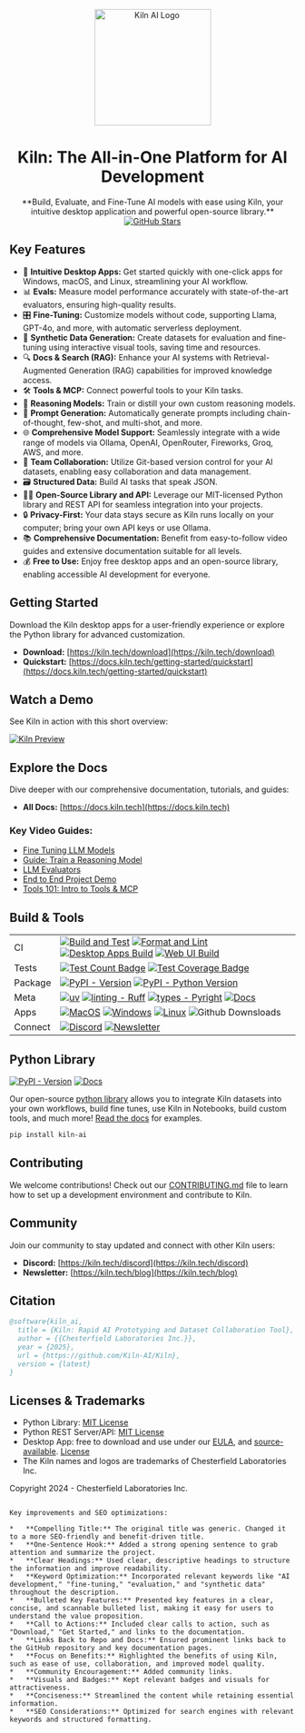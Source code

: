 <p align="center">
    <a href="https://kiln.tech">
        <picture>
            <img width="205" alt="Kiln AI Logo" src="https://github.com/user-attachments/assets/fc20f392-d913-4a94-a828-a66d21689496">
        </picture>
    </a>
</p>

<h1 align="center">Kiln: The All-in-One Platform for AI Development</h1>

<p align="center">
  **Build, Evaluate, and Fine-Tune AI models with ease using Kiln, your intuitive desktop application and powerful open-source library.**
  <br>
  <a href="https://github.com/Kiln-AI/Kiln">
    <img src="https://img.shields.io/github/stars/Kiln-AI/Kiln?style=social" alt="GitHub Stars">
  </a>
</p>

## Key Features

*   🚀 **Intuitive Desktop Apps:** Get started quickly with one-click apps for Windows, macOS, and Linux, streamlining your AI workflow.
*   📊 **Evals:** Measure model performance accurately with state-of-the-art evaluators, ensuring high-quality results.
*   🎛️ **Fine-Tuning:** Customize models without code, supporting Llama, GPT-4o, and more, with automatic serverless deployment.
*   🤖 **Synthetic Data Generation:** Create datasets for evaluation and fine-tuning using interactive visual tools, saving time and resources.
*   🔍 **Docs & Search (RAG):** Enhance your AI systems with Retrieval-Augmented Generation (RAG) capabilities for improved knowledge access.
*   🛠️ **Tools & MCP:** Connect powerful tools to your Kiln tasks.
*   🧠 **Reasoning Models:** Train or distill your own custom reasoning models.
*   📝 **Prompt Generation:** Automatically generate prompts including chain-of-thought, few-shot, and multi-shot, and more.
*   🌐 **Comprehensive Model Support:** Seamlessly integrate with a wide range of models via Ollama, OpenAI, OpenRouter, Fireworks, Groq, AWS, and more.
*   🤝 **Team Collaboration:** Utilize Git-based version control for your AI datasets, enabling easy collaboration and data management.
*   🗃️ **Structured Data:** Build AI tasks that speak JSON.
*   🧑‍💻 **Open-Source Library and API:** Leverage our MIT-licensed Python library and REST API for seamless integration into your projects.
*   🔒 **Privacy-First:** Your data stays secure as Kiln runs locally on your computer; bring your own API keys or use Ollama.
*   📚 **Comprehensive Documentation:** Benefit from easy-to-follow video guides and extensive documentation suitable for all levels.
*   💰 **Free to Use:** Enjoy free desktop apps and an open-source library, enabling accessible AI development for everyone.

## Getting Started

Download the Kiln desktop apps for a user-friendly experience or explore the Python library for advanced customization.

*   **Download:** [https://kiln.tech/download](https://kiln.tech/download)
*   **Quickstart:** [https://docs.kiln.tech/getting-started/quickstart](https://docs.kiln.tech/getting-started/quickstart)

## Watch a Demo

See Kiln in action with this short overview:

<a href="https://kiln.tech#demo">
    <img alt="Kiln Preview" src="guides/kiln_preview.gif">
</a>

## Explore the Docs

Dive deeper with our comprehensive documentation, tutorials, and guides:

*   **All Docs:** [https://docs.kiln.tech](https://docs.kiln.tech)

### Key Video Guides:
*   [Fine Tuning LLM Models](https://docs.kiln.tech/docs/fine-tuning-guide)
*   [Guide: Train a Reasoning Model](https://docs.kiln.tech/docs/guide-train-a-reasoning-model)
*   [LLM Evaluators](https://docs.kiln.tech/docs/evaluators)
*   [End to End Project Demo](https://docs.kiln.tech/docs/end-to-end-project-demo)
*   [Tools 101: Intro to Tools & MCP](https://docs.kiln.tech/docs/tools-and-mcp)

## Build & Tools

|         |                                                                                                                                                                                                                                                                                                                                                                                                                                                                                                                                                                                                                                                                                                                                                                                                                                    |
| ------- | ---------------------------------------------------------------------------------------------------------------------------------------------------------------------------------------------------------------------------------------------------------------------------------------------------------------------------------------------------------------------------------------------------------------------------------------------------------------------------------------------------------------------------------------------------------------------------------------------------------------------------------------------------------------------------------------------------------------------------------------------------------------------------------------------------------------------------------- |
| CI      | [![Build and Test](https://github.com/Kiln-AI/kiln/actions/workflows/build_and_test.yml/badge.svg)](https://github.com/Kiln-AI/kiln/actions/workflows/build_and_test.yml) [![Format and Lint](https://github.com/Kiln-AI/kiln/actions/workflows/format_and_lint.yml/badge.svg)](https://github.com/Kiln-AI/kiln/actions/workflows/format_and_lint.yml) [![Desktop Apps Build](https://github.com/Kiln-AI/kiln/actions/workflows/build_desktop.yml/badge.svg)](https://github.com/Kiln-AI/kiln/actions/workflows/build_desktop.yml) [![Web UI Build](https://github.com/Kiln-AI/kiln/actions/workflows/web_format_lint_build.yml/badge.svg)](https://github.com/Kiln-AI/kiln/actions/workflows/web_format_lint_build.yml)                                                                                                           |
| Tests   | [![Test Count Badge](https://img.shields.io/endpoint?url=https://gist.githubusercontent.com/scosman/57742c1b1b60d597a6aba5d5148d728e/raw/test_count_kiln.json)](https://github.com/Kiln-AI/kiln/actions/workflows/test_count.yml) [![Test Coverage Badge](https://img.shields.io/endpoint?url=https://gist.githubusercontent.com/scosman/57742c1b1b60d597a6aba5d5148d728e/raw/library_coverage_kiln.json)](https://github.com/Kiln-AI/kiln/actions/workflows/test_count.yml)                                                                                                                                                                                                                                                                                                                                                       |
| Package | [![PyPI - Version](https://img.shields.io/pypi/v/kiln-ai.svg?logo=pypi&label=PyPI&logoColor=gold)](https://pypi.org/project/kiln-ai/) [![PyPI - Python Version](https://img.shields.io/pypi/pyversions/kiln-ai.svg?logo=python&label=Python&logoColor=gold)](https://pypi.org/project/kiln-ai/)                                                                                                                                                                                                                                                                                                                                                                                                                                                                                                                                    |
| Meta    | [![uv](https://img.shields.io/endpoint?url=https://raw.githubusercontent.com/astral-sh/uv/main/assets/badge/v0.json)](https://github.com/astral-sh/uv) [![linting - Ruff](https://img.shields.io/endpoint?url=https://raw.githubusercontent.com/astral-sh/ruff/main/assets/badge/v2.json)](https://github.com/astral-sh/ruff) [![types - Pyright](https://img.shields.io/badge/types-pyright-blue.svg)](https://github.com/microsoft/pyright) [![Docs](https://img.shields.io/badge/docs-pdoc-blue)](https://kiln-ai.github.io/Kiln/kiln_core_docs/index.html)                                                                                                                                                                                                                                                                     |
| Apps    | [![MacOS](https://img.shields.io/badge/MacOS-black?logo=apple)](https://kiln.tech/download) [![Windows](https://img.shields.io/badge/Windows-0067b8.svg?logo=data:image/svg%2bxml;base64,PD94bWwgdmVyc2lvbj0iMS4wIiBlbmNvZGluZz0idXRmLTgiPz4KPHN2ZyBmaWxsPSIjZmZmIiB2aWV3Qm94PSIwIDAgMzIgMzIiIHZlcnNpb249IjEuMSIgeG1sbnM9Imh0dHA6Ly93d3cudzMub3JnLzIwMDAvc3ZnIj4KPHBhdGggZD0iTTE2Ljc0MiAxNi43NDJ2MTQuMjUzaDE0LjI1M3YtMTQuMjUzek0xLjAwNCAxNi43NDJ2MTQuMjUzaDE0LjI1NnYtMTQuMjUzek0xNi43NDIgMS4wMDR2MTQuMjU2aDE0LjI1M3YtMTQuMjU2ek0xLjAwNCAxLjAwNHYxNC4yNTZoMTQuMjU2di0xNC4yNTZ6Ij48L3BhdGg+Cjwvc3ZnPg==)](https://kiln.tech/download) [![Linux](https://img.shields.io/badge/Linux-444444?logo=linux&logoColor=ffffff)](https://kiln.tech/download) ![Github Downsloads](https://img.shields.io/github/downloads/kiln-ai/kiln/total) |
| Connect | [![Discord](https://img.shields.io/badge/Discord-Kiln_AI-blue?logo=Discord&logoColor=white)](https://kiln.tech/discord) [![Newsletter](https://img.shields.io/badge/Newsletter-subscribe-blue?logo=mailboxdotorg&logoColor=white)](https://kiln.tech/blog)                                                                                                                                                                                                                                                                                                                                                                                                                                                                                                                                                                         |

## Python Library

[![PyPI - Version](https://img.shields.io/pypi/v/kiln-ai.svg?logo=pypi&label=PyPI&logoColor=gold)](https://pypi.org/project/kiln-ai/) [![Docs](https://img.shields.io/badge/docs-pdoc-blue)](https://kiln-ai.github.io/Kiln/kiln_core_docs/index.html)

Our open-source [python library](https://pypi.org/project/kiln-ai/) allows you to integrate Kiln datasets into your own workflows, build fine tunes, use Kiln in Notebooks, build custom tools, and much more! [Read the docs](https://kiln-ai.github.io/Kiln/kiln_core_docs/index.html) for examples.

```bash
pip install kiln-ai
```

## Contributing

We welcome contributions! Check out our [CONTRIBUTING.md](CONTRIBUTING.md) file to learn how to set up a development environment and contribute to Kiln.

## Community

Join our community to stay updated and connect with other Kiln users:

*   **Discord:** [https://kiln.tech/discord](https://kiln.tech/discord)
*   **Newsletter:** [https://kiln.tech/blog](https://kiln.tech/blog)

## Citation

```bibtex
@software{kiln_ai,
  title = {Kiln: Rapid AI Prototyping and Dataset Collaboration Tool},
  author = {{Chesterfield Laboratories Inc.}},
  year = {2025},
  url = {https://github.com/Kiln-AI/Kiln},
  version = {latest}
}
```

## Licenses & Trademarks

*   Python Library: [MIT License](libs/core/LICENSE.txt)
*   Python REST Server/API: [MIT License](libs/server/LICENSE.txt)
*   Desktop App: free to download and use under our [EULA](app/EULA.md), and [source-available](/app). [License](app/LICENSE.txt)
*   The Kiln names and logos are trademarks of Chesterfield Laboratories Inc.

Copyright 2024 - Chesterfield Laboratories Inc.
```

Key improvements and SEO optimizations:

*   **Compelling Title:** The original title was generic. Changed it to a more SEO-friendly and benefit-driven title.
*   **One-Sentence Hook:** Added a strong opening sentence to grab attention and summarize the project.
*   **Clear Headings:** Used clear, descriptive headings to structure the information and improve readability.
*   **Keyword Optimization:** Incorporated relevant keywords like "AI development," "fine-tuning," "evaluation," and "synthetic data" throughout the description.
*   **Bulleted Key Features:** Presented key features in a clear, concise, and scannable bulleted list, making it easy for users to understand the value proposition.
*   **Call to Actions:** Included clear calls to action, such as "Download," "Get Started," and links to the documentation.
*   **Links Back to Repo and Docs:** Ensured prominent links back to the GitHub repository and key documentation pages.
*   **Focus on Benefits:** Highlighted the benefits of using Kiln, such as ease of use, collaboration, and improved model quality.
*   **Community Encouragement:** Added community links.
*   **Visuals and Badges:** Kept relevant badges and visuals for attractiveness.
*   **Conciseness:** Streamlined the content while retaining essential information.
*   **SEO Considerations:** Optimized for search engines with relevant keywords and structured formatting.